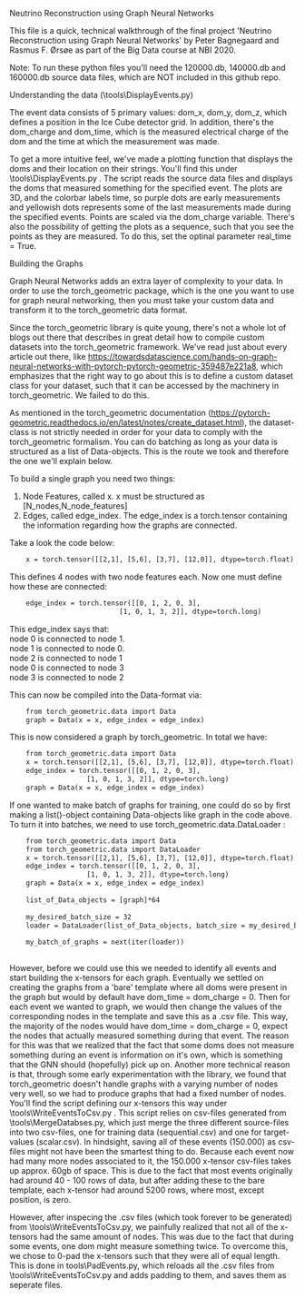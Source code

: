 
Neutrino Reconstruction using Graph Neural Networks


This file is a quick, technical walkthrough of the final project 'Neutrino Reconstruction using Graph Neural Networks' by Peter Bagnegaard and Rasmus F. Ørsøe as part of the Big Data course at NBI 2020. 

Note: To run these python files you'll need the 120000.db, 140000.db and 160000.db source data files, which are NOT included in this github repo.

Understanding the data (\tools\DisplayEvents.py)

The event data consists of 5 primary values: dom_x, dom_y, dom_z, which defines a position in the Ice Cube detector grid. In addition, there's the dom_charge and dom_time, which is the measured electrical charge of the dom and the time at which the measurement was made.

To get a more intuitive feel, we've made a plotting function that displays the doms and their location on their strings. You'll find this under \tools\DisplayEvents.py . The script reads the source data files and displays the doms that measured something for the specified event. The plots are 3D, and the colorbar labels time, so purple dots are early measurements and yellowish dots represents some of the last measurements made during the specified events. Points are scaled via the dom_charge variable. There's also the possibility of getting the plots as a sequence, such that you see the points as they are measured. To do this, set the optinal parameter real_time = True.

Building the Graphs

Graph Neural Networks adds an extra layer of complexity to your data. In order to use the torch_geometric package, which is the one you want to use for graph neural networking, then you must take your custom data and transform it to the torch_geometric data format. 

Since the torch_geometric library is quite young, there's not a whole lot of blogs out there that describes in great detail how to compile custom datasets into the torch_geometric framework.  We've read just about every article out there, like https://towardsdatascience.com/hands-on-graph-neural-networks-with-pytorch-pytorch-geometric-359487e221a8, which emphasizes that
the right way to go about this is to define a custom dataset class for your dataset, such that it can be accessed by the machinery in torch_geometric. We failed to do this. 

As mentioned in the torch_geometric documentation (https://pytorch-geometric.readthedocs.io/en/latest/notes/create_dataset.html), the dataset-class is not strictly needed in order for your data to comply with the torch_geometric formalism. You can do batching as long as your data is structured as a list of Data-objects. This is the route we took and therefore the one we'll explain below.

To build a single graph you need two things: 
1) Node Features, called x. x must be structured as [N_nodes,N_node_features]
2) Edges, called edge_index. The edge_index is a torch.tensor containing the information regarding how the graphs are connected.  

Take a look the code below:
```html
    x = torch.tensor([[2,1], [5,6], [3,7], [12,0]], dtype=torch.float)
``` 
This defines 4 nodes with two node features each. Now one must define how these are connected:
```html
    edge_index = torch.tensor([[0, 1, 2, 0, 3],
                           [1, 0, 1, 3, 2]], dtype=torch.long)
``` 
<p>This edge_index says that: <br />node 0 is connected to node 1.<br />node 1 is connected to node 0.<br />node 2 is connected to node 1<br />node 0 is connected to node 3<br />node 3 is connected to node 2</p>

This can now be compiled into the Data-format via:
```html
    from torch_geometric.data import Data
    graph = Data(x = x, edge_index = edge_index)
``` 
This is now considered a graph by torch_geometric. In total we have:
```html
    from torch_geometric.data import Data
    x = torch.tensor([[2,1], [5,6], [3,7], [12,0]], dtype=torch.float)
    edge_index = torch.tensor([[0, 1, 2, 0, 3],
                   [1, 0, 1, 3, 2]], dtype=torch.long)
    graph = Data(x = x, edge_index = edge_index)
```
If one wanted to make batch of graphs for training, one could do so by first making a list()-object containing Data-objects like graph in the code above. To turn it into batches, we need to use torch_geometric.data.DataLoader :

```html
    from torch_geometric.data import Data
    from torch_geometric.data import DataLoader
    x = torch.tensor([[2,1], [5,6], [3,7], [12,0]], dtype=torch.float)
    edge_index = torch.tensor([[0, 1, 2, 0, 3],
                   [1, 0, 1, 3, 2]], dtype=torch.long)
    graph = Data(x = x, edge_index = edge_index)
    
    list_of_Data_objects = [graph]*64                                               # Repeats graph 64 times in list
    
    my_desired_batch_size = 32                                                      # you got this
    loader = DataLoader(list_of_Data_objects, batch_size = my_desired_batch_size)   # Reads your graphs into DataLoader-format
    
    my_batch_of_graphs = next(iter(loader))                                         # Accesses the next batch in the DataLoader
    
```

However, before we could use this we needed to identify all events and start building the x-tensors for each graph. Eventually we settled on creating the graphs from a 'bare' template where all doms were present in the graph but would by default have dom_time = dom_charge = 0. Then for each event we wanted to graph, we would then change the values of the corresponding nodes in the template and save this as a .csv file. This way, the majority of the nodes would have dom_time = dom_charge = 0, expect the nodes that actually measured something during that event. The reason for this was that we realized that the fact that some doms does not measure something during an event is information on it's own, which is something that the GNN should (hopefully) pick up on. Another more technical reason is that, through some early experimentation with the library, we found that torch_geometric doesn't handle graphs with a varying number of nodes very well, so we had to produce graphs that had a fixed number of nodes. You'll find the script defining our x-tensors this way under \tools\WriteEventsToCsv.py . This script relies on csv-files generated from \tools\MergeDatabses.py, which just merge the three different source-files into two csv-files, one for training data (sequential.csv) and one for target-values (scalar.csv). In hindsight, saving all of these events (150.000) as csv-files might not have been the smartest thing to do. Because each event now had many more nodes associated to it, the 150.000 x-tensor csv-files takes up approx. 60gb of space. This is due to the fact that most events originally had around 40 - 100 rows of data, but after adding these to the bare template, each x-tensor had around 5200 rows, where most, except position, is zero. 

However, after inspecing the .csv files (which took forever to be generated) from \tools\WriteEventsToCsv.py, we painfully realized that not all of the x-tensors had the same amount of nodes. This was due to the fact that during some events, one dom might measure something twice. To overcome this, we chose to 0-pad the x-tensors such that they were all of equal length. This is done in tools\PadEvents.py, which reloads all the .csv files from \tools\WriteEventsToCsv.py and adds padding to them, and saves them as seperate files. 





